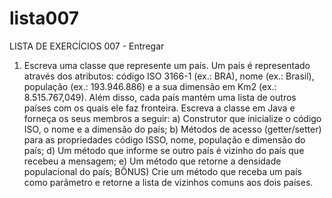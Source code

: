 # lista007

LISTA DE EXERCÍCIOS 007 - Entregar

1) Escreva uma classe que represente um país. Um país é representado através dos atributos: código ISO 3166-1 (ex.: BRA), nome (ex.: Brasil), população (ex.: 193.946.886) e a sua dimensão em Km2 (ex.: 8.515.767,049). Além disso, cada país mantém uma lista de outros países com os quais ele faz fronteira. Escreva a classe em Java e forneça os seus membros a seguir: 
a) Construtor que inicialize o código ISO, o nome e a dimensão do país; 
b) Métodos de acesso (getter/setter) para as propriedades código ISSO, nome, população e dimensão do país; 
d) Um método que informe se outro país é vizinho do país que recebeu a mensagem; 
e) Um método que retorne a densidade populacional do país; 
BÔNUS) Crie um método que receba um país como parâmetro e retorne a lista de vizinhos comuns aos dois países.
